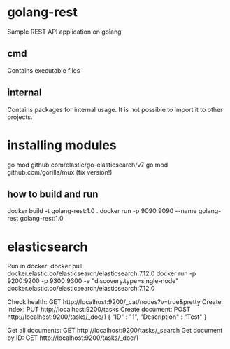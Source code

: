# golang-rest
Sample REST API application on golang

## cmd
Contains executable files

## internal
Contains packages for internal usage. It is not possible to import it to other projects.

# installing modules
go mod github.com/elastic/go-elasticsearch/v7 
go mod github.com/gorilla/mux (fix version!)

## how to build and run
docker build -t golang-rest:1.0 .
docker run -p 9090:9090 --name golang-rest golang-rest:1.0

# elasticsearch
Run in docker: 
docker pull docker.elastic.co/elasticsearch/elasticsearch:7.12.0
docker run -p 9200:9200 -p 9300:9300 -e "discovery.type=single-node" docker.elastic.co/elasticsearch/elasticsearch:7.12.0

Check health: GET http://localhost:9200/_cat/nodes?v=true&pretty
Create index: PUT http://localhost:9200/tasks
Create document: POST http://localhost:9200/tasks/_doc/1
{
	"ID" : "1",
	"Description" : "Test"
}

Get all documents: GET http://localhost:9200/tasks/_search
Get document by ID: GET http://localhost:9200/tasks/_doc/1